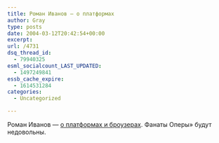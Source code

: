 ```yaml
---
title: Роман Иванов — о платформах
author: Gray
type: posts
date: 2004-03-12T20:42:54+00:00
excerpt:
url: /4731
dsq_thread_id:
  - 79940325
esml_socialcount_LAST_UPDATED:
  - 1497249841
essb_cache_expire:
  - 1614531284
categories:
  - Uncategorized

---
```








Роман Иванов &#8212; <a href="http://ar.sky.ru/13.03.2004/1/comments" target="_blank">о платформах и броузерах</a>. Фанаты Оперы&#187; будут недовольны.